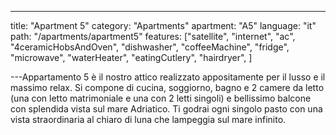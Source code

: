 ---

title: "Apartment 5"
category: "Apartments"
apartment: "A5"
language: "it"
path: "/apartments/apartment5"
features: ["satellite",
"internet",
"ac",
"4ceramicHobsAndOven",
"dishwasher",
"coffeeMachine",
"fridge",
"microwave",
"waterHeater",
"eatingCutlery",
"hairdryer",
]

---Appartamento 5 è il nostro attico realizzato appositamente per il lusso e il massimo relax. Si compone di cucina, soggiorno, bagno e 2 camere da letto (una con letto matrimoniale e una con 2 letti singoli) e bellissimo balcone con splendida vista sul mare Adriatico. Ti godrai ogni singolo pasto con una vista straordinaria al chiaro di luna che lampeggia sul mare infinito.
